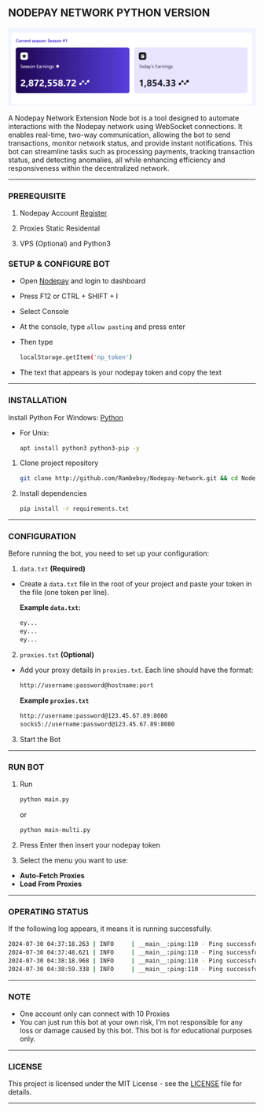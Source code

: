 ## NODEPAY NETWORK PYTHON VERSION

![nodepay](assets/image.png)

A Nodepay Network Extension Node bot is a tool designed to automate interactions with the Nodepay network using WebSocket connections. It enables real-time, two-way communication, allowing the bot to send transactions, monitor network status, and provide instant notifications. This bot can streamline tasks such as processing payments, tracking transaction status, and detecting anomalies, all while enhancing efficiency and responsiveness within the decentralized network.

---

### PREREQUISITE

1. Nodepay Account [Register](https://app.nodepay.ai/register?ref=fkCYv2psxv9YkrM)

2. Proxies Static Residental

3. VPS (Optional) and Python3

### SETUP & CONFIGURE BOT

- Open [Nodepay](https://app.nodepay.ai/register?ref=fkCYv2psxv9YkrM) and login to dashboard

- Press F12 or CTRL + SHIFT + I

- Select Console

- At the console, type ```allow pasting``` and press enter

- Then type
  ```bash
  localStorage.getItem('np_token')
  ```

- The text that appears is your nodepay token and copy the text

---

### INSTALLATION

Install Python For Windows: [Python](https://www.python.org/ftp/python/3.13.0/python-3.13.0-amd64.exe)

- For Unix:
  ```bash
  apt install python3 python3-pip -y
  ```

1. Clone project repository
   ```bash
   git clone http://github.com/Rambeboy/Nodepay-Network.git && cd Nodepay-Network
   ```

2. Install dependencies
   ```bash
   pip install -r requirements.txt
   ```

---

### CONFIGURATION

Before running the bot, you need to set up your configuration:

1. `data.txt` **(Required)**

- Create a `data.txt` file in the root of your project and paste your token in the file (one token per line).

  **Example `data.txt`:**

  ```bash
  ey...
  ey...
  ey...
  ```

2. `proxies.txt` **(Optional)**

- Add your proxy details in `proxies.txt`. Each line should have the format:
  ```bash
  http://username:password@hostname:port
  ```

  **Example `proxies.txt`**

  ```bash
  http://username:password@123.45.67.89:8080
  socks5://username:password@123.45.67.89:8080
  ```

3. Start the Bot

---

### RUN BOT

1. Run
   ```bash
   python main.py
   ```
   or
   ```bash
   python main-multi.py
   ```

3. Press Enter then insert your nodepay token

4. Select the menu you want to use:

- **Auto-Fetch Proxies**
- **Load From Proxies**

---

### OPERATING STATUS

If the following log appears, it means it is running successfully.
```bash
2024-07-30 04:37:18.263 | INFO     | __main__:ping:110 - Ping successful: {'success': True, 'code': 0, 'msg': 'Success', 'data': {'ip_score': 88}}
2024-07-30 04:37:48.621 | INFO     | __main__:ping:110 - Ping successful: {'success': True, 'code': 0, 'msg': 'Success', 'data': {'ip_score': 90}}
2024-07-30 04:38:18.968 | INFO     | __main__:ping:110 - Ping successful: {'success': True, 'code': 0, 'msg': 'Success', 'data': {'ip_score': 94}}
2024-07-30 04:38:59.338 | INFO     | __main__:ping:110 - Ping successful: {'success': True, 'code': 0, 'msg': 'Success', 'data': {'ip_score': 98}}
```

---

### NOTE

- One account only can connect with 10 Proxies
- You can just run this bot at your own risk, I'm not responsible for any loss or damage caused by this bot. This bot is for educational purposes only.

---

### LICENSE

This project is licensed under the MIT License - see the [LICENSE](LICENSE) file for details.

---
